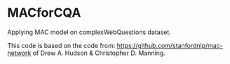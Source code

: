 # MACforCQA
Applying MAC model on complexWebQuestions dataset.

This code is based on the code from: https://github.com/stanfordnlp/mac-network
of Drew A. Hudson & Christopher D. Manning.
